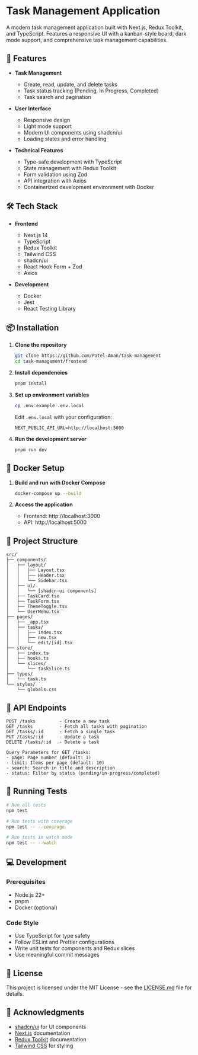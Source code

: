 # Task Management Application

A modern task management application built with Next.js, Redux Toolkit, and TypeScript. Features a responsive UI with a kanban-style board, dark mode support, and comprehensive task management capabilities.

## 🚀 Features

- **Task Management**

  - Create, read, update, and delete tasks
  - Task status tracking (Pending, In Progress, Completed)
  - Task search and pagination

- **User Interface**

  - Responsive design
  - Light mode support
  - Modern UI components using shadcn/ui
  - Loading states and error handling

- **Technical Features**
  - Type-safe development with TypeScript
  - State management with Redux Toolkit
  - Form validation using Zod
  - API integration with Axios
  - Containerized development environment with Docker

## 🛠️ Tech Stack

- **Frontend**

  - Next.js 14
  - TypeScript
  - Redux Toolkit
  - Tailwind CSS
  - shadcn/ui
  - React Hook Form + Zod
  - Axios

- **Development**
  - Docker
  - Jest
  - React Testing Library

## 📦 Installation

1. **Clone the repository**

   ```bash
   git clone https://github.com/Patel-Aman/task-management
   cd task-management/frontend
   ```

2. **Install dependencies**

   ```bash
   pnpm install
   ```

3. **Set up environment variables**

   ```bash
   cp .env.example .env.local
   ```

   Edit `.env.local` with your configuration:

   ```
   NEXT_PUBLIC_API_URL=http://localhost:5000
   ```

4. **Run the development server**
   ```bash
   pnpm run dev
   ```

## 🐳 Docker Setup

1. **Build and run with Docker Compose**

   ```bash
   docker-compose up --build
   ```

2. **Access the application**
   - Frontend: http://localhost:3000
   - API: http://localhost:5000

## 📁 Project Structure

```
src/
├── components/
│   ├── layout/
│   │   ├── Layout.tsx
│   │   ├── Header.tsx
│   │   └── Sidebar.tsx
│   ├── ui/
│   │   └── [shadcn-ui components]
│   ├── TaskCard.tsx
│   ├── TaskForm.tsx
│   ├── ThemeToggle.tsx
│   └── UserMenu.tsx
├── pages/
│   ├── _app.tsx
│   ├── tasks/
│   │   ├── index.tsx
│   │   ├── new.tsx
│   │   └── edit/[id].tsx
├── store/
│   ├── index.ts
│   ├── hooks.ts
│   └── slices/
│       └── taskSlice.ts
├── types/
│   └── task.ts
└── styles/
    └── globals.css
```

## 🔄 API Endpoints

```
POST /tasks         - Create a new task
GET /tasks          - Fetch all tasks with pagination
GET /tasks/:id      - Fetch a single task
PUT /tasks/:id      - Update a task
DELETE /tasks/:id   - Delete a task

Query Parameters for GET /tasks:
- page: Page number (default: 1)
- limit: Items per page (default: 10)
- search: Search in title and description
- status: Filter by status (pending/in-progress/completed)
```

## 🧪 Running Tests

```bash
# Run all tests
npm test

# Run tests with coverage
npm test -- --coverage

# Run tests in watch mode
npm test -- --watch
```

## 💻 Development

### Prerequisites

- Node.js 22+
- pnpm
- Docker (optional)

### Code Style

- Use TypeScript for type safety
- Follow ESLint and Prettier configurations
- Write unit tests for components and Redux slices
- Use meaningful commit messages

## 📄 License

This project is licensed under the MIT License - see the [LICENSE.md](LICENSE.md) file for details.

## 🙏 Acknowledgments

- [shadcn/ui](https://ui.shadcn.com/) for UI components
- [Next.js](https://nextjs.org/) documentation
- [Redux Toolkit](https://redux-toolkit.js.org/) documentation
- [Tailwind CSS](https://tailwindcss.com/) for styling
